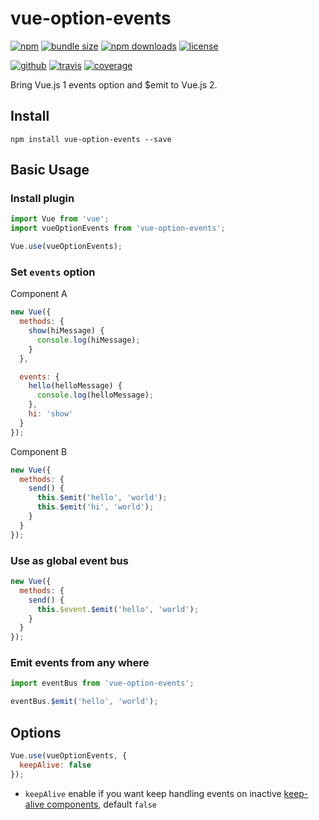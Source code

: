 # vue-option-events

[![npm][badge-version]][npm]
[![bundle size][badge-size]][bundlephobia]
[![npm downloads][badge-downloads]][npm]
[![license][badge-license]][license]


[![github][badge-issues]][github]
[![travis][badge-build]][travis]
[![coverage][badge-coverage]][codecov]

Bring Vue.js 1 events option and $emit to Vue.js 2.

## Install

```
npm install vue-option-events --save
```

## Basic Usage

### Install plugin

```js
import Vue from 'vue';
import vueOptionEvents from 'vue-option-events';

Vue.use(vueOptionEvents);
```

### Set `events` option

Component A

```js
new Vue({
  methods: {
    show(hiMessage) {
      console.log(hiMessage);
    }
  },

  events: {
    hello(helloMessage) {
      console.log(helloMessage);
    },
    hi: 'show'
  }
});
```

Component B

```js
new Vue({
  methods: {
    send() {
      this.$emit('hello', 'world');
      this.$emit('hi', 'world');
    }
  }
});
```

### Use as global event bus

```js
new Vue({
  methods: {
    send() {
      this.$event.$emit('hello', 'world');
    }
  }
});
```

### Emit events from any where

```js
import eventBus from 'vue-option-events';

eventBus.$emit('hello', 'world');
```

## Options

```js
Vue.use(vueOptionEvents, {
  keepAlive: false
});
```

- `keepAlive` enable if you want keep handling events on inactive [keep-alive components](https://vuejs.org/v2/api/#keep-alive), default `false`

[badge-version]: https://img.shields.io/npm/v/vue-option-events.svg
[badge-downloads]: https://img.shields.io/npm/dt/vue-option-events.svg
[npm]: https://www.npmjs.com/package/vue-option-events

[badge-size]: https://img.shields.io/bundlephobia/minzip/vue-option-events.svg
[bundlephobia]: https://bundlephobia.com/result?p=vue-option-events

[badge-license]: https://img.shields.io/npm/l/vue-option-events.svg
[license]: https://github.com/Cweili/vue-option-events/blob/master/LICENSE

[badge-issues]: https://img.shields.io/github/issues/Cweili/vue-option-events.svg
[github]: https://github.com/Cweili/vue-option-events

[badge-build]: https://travis-ci.org/Cweili/vue-option-events.svg?branch=master
[travis]: https://travis-ci.org/Cweili/vue-option-events

[badge-coverage]: https://img.shields.io/codecov/c/github/Cweili/vue-option-events/master.svg
[codecov]: https://codecov.io/gh/Cweili/vue-option-events
